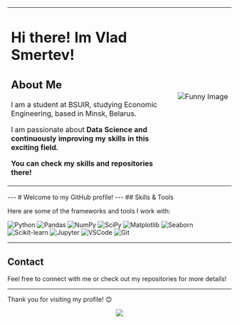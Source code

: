 <table>
  <tr>
    <td align="left" valign="middle" width="70%">
      <h1>Hi there! Im Vlad Smertev!</h1>
      <h2> About Me </h2>

  <p> I am a student at BSUIR, studying Economic Engineering, based in Minsk, Belarus.  </p>
  <p>I am passionate about <B> Data Science <B> and continuously improving my skills in this exciting field. </p>
    <p>You can check my skills and repositories there! </p>
    </td>
    <td align="right" valign="middle">
      <img src="https://i.pinimg.com/736x/03/d8/3e/03d83e50f8ffc9f5bd9edae1f850ae68.jpg" alt="Funny Image" />
    </td>
  </tr>
</table>
---
# Welcome to my GitHub profile!
---
## Skills & Tools

Here are some of the frameworks and tools I work with:

<p>
  <img alt="Python" src="https://img.shields.io/badge/Python-3776AB?style=for-the-badge&logo=python&logoColor=white" />
  <img alt="Pandas" src="https://img.shields.io/badge/Pandas-150458?style=for-the-badge&logo=pandas&logoColor=white" />
  <img alt="NumPy" src="https://img.shields.io/badge/NumPy-013243?style=for-the-badge&logo=numpy&logoColor=white" />
  <img alt="SciPy" src="https://img.shields.io/badge/SciPy-8CAAE6?style=for-the-badge&logo=scipy&logoColor=white" />
  <img alt="Matplotlib" src="https://img.shields.io/badge/Matplotlib-11557C?style=for-the-badge&logo=matplotlib&logoColor=white" />
  <img alt="Seaborn" src="https://img.shields.io/badge/Seaborn-1A2F45?style=for-the-badge&logo=seaborn&logoColor=white" />
  <img alt="Scikit-learn" src="https://img.shields.io/badge/Scikit--learn-F7931E?style=for-the-badge&logo=scikit-learn&logoColor=white" />
  <img alt="Jupyter" src="https://img.shields.io/badge/Jupyter-F37626?style=for-the-badge&logo=jupyter&logoColor=white" />
  <img alt="VSCode" src="https://img.shields.io/badge/VSCode-007ACC?style=for-the-badge&logo=visual-studio-code&logoColor=white" />
  <img alt="Git" src="https://img.shields.io/badge/Git-F05032?style=for-the-badge&logo=git&logoColor=white" />
</p>

---
## Contact

Feel free to connect with me or check out my repositories for more details!

---
Thank you for visiting my profile! 😊
<div align="center">
<img src="https://i.pinimg.com/736x/66/1b/3e/661b3e9e33ec73c90501858caee78ddb.jpg">
<div>
